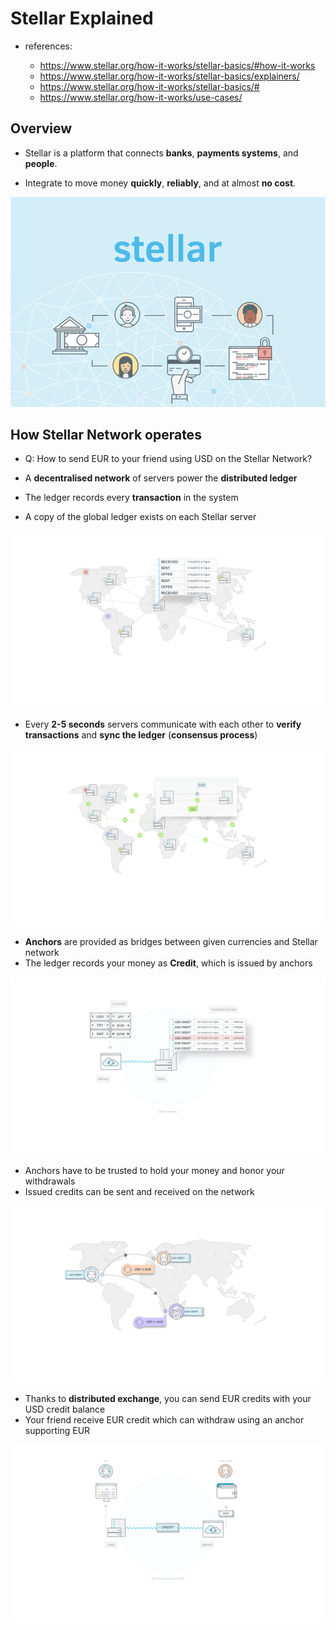 # Stellar Explained

- references:

  - <https://www.stellar.org/how-it-works/stellar-basics/#how-it-works>
  - <https://www.stellar.org/how-it-works/stellar-basics/explainers/>
  - <https://www.stellar.org/how-it-works/stellar-basics/#>
  - <https://www.stellar.org/how-it-works/use-cases/>

## Overview

- Stellar is a platform that connects **banks**, **payments systems**, and **people**.

- Integrate to move money **quickly**, **reliably**, and at almost **no cost**.

![logo](images/stellar.png "logo")

## How Stellar Network operates

- Q: How to send EUR to your friend using USD on the Stellar Network?

- A **decentralised network** of servers power the **distributed ledger**
- The ledger records every **transaction** in the system
- A copy of the global ledger exists on each Stellar server

![Stellar Network](images/stellar-network.png "Stellar Network")

- Every **2-5 seconds** servers communicate with each other to **verify transactions** and **sync the ledger** (**consensus process**)

![Stellar Consensus](./images/Stellar-consensus.png "Stellar Consensus")

- **Anchors** are provided as bridges between given currencies and Stellar network
- The ledger records your money as **Credit**, which is issued by anchors

![Credit table](images/credit-table.png "credit table")

- Anchors have to be trusted to hold your money and honor your withdrawals
- Issued credits can be sent and received on the network

![Stellar exchange](images/Stellar-exchange.png "Stellar exchange")

- Thanks to **distributed exchange**, you can send EUR credits with your USD credit balance
- Your friend receive EUR credit which can withdraw using an anchor supporting EUR

![process overview](images/process-overview.png "process overview")
